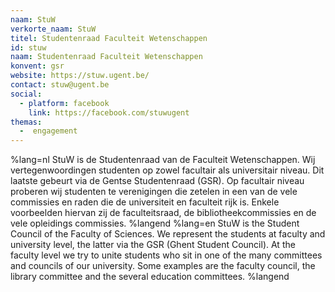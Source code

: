 ```yaml
---
naam: StuW
verkorte_naam: StuW
titel: Studentenraad Faculteit Wetenschappen
id: stuw
naam: Studentenraad Faculteit Wetenschappen
konvent: gsr
website: https://stuw.ugent.be/
contact: stuw@ugent.be
social:
  - platform: facebook
    link: https://facebook.com/stuwugent
themas:
  -  engagement
---
```


%lang=nl 
StuW is de Studentenraad van de Faculteit Wetenschappen. Wij vertegenwoordingen studenten op zowel facultair als universitair niveau. Dit laatste gebeurt via de Gentse Studentenraad (GSR). Op facultair niveau proberen wij studenten te verenigingen die zetelen in een van de vele commissies en raden die de universiteit en faculteit rijk is. Enkele voorbeelden hiervan zij de faculteitsraad, de bibliotheekcommissies en de vele opleidings commissies. 
%langend 
%lang=en 
StuW is the Student Council of the Faculty of Sciences. We represent the students at faculty and university level, the latter via the GSR (Ghent Student Council). At the faculty level we try to unite students who sit in one of the many committees and councils of our university. Some examples are the faculty council, the library committee and the several education committees. 
%langend
